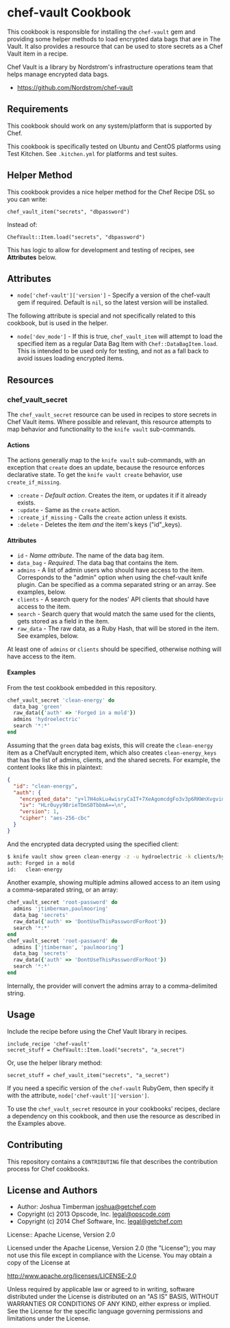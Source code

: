 chef-vault Cookbook
===================

This cookbook is responsible for installing the `chef-vault` gem and
providing some helper methods to load encrypted data bags that are in
The Vault. It also provides a resource that can be used to store
secrets as a Chef Vault item in a recipe.

Chef Vault is a library by Nordstrom's infrastructure operations team
that helps manage encrypted data bags.

* https://github.com/Nordstrom/chef-vault

## Requirements

This cookbook should work on any system/platform that is supported by
Chef.

This cookbook is specifically tested on Ubuntu and CentOS platforms
using Test Kitchen. See `.kitchen.yml` for platforms and test suites.

## Helper Method

This cookbook provides a nice helper method for the Chef Recipe DSL so
you can write:

    chef_vault_item("secrets", "dbpassword")

Instead of:

    ChefVault::Item.load("secrets", "dbpassword")

This has logic to allow for development and testing of recipes, see
__Attributes__ below.

## Attributes

* `node['chef-vault']['version']` - Specify a version of the
  chef-vault gem if required. Default is `nil`, so the latest version
  will be installed.

The following attribute is special and not specifically related to
this cookbook, but is used in the helper.

* `node['dev_mode']` - If this is true, `chef_vault_item` will attempt
  to load the specified item as a regular Data Bag Item with
  `Chef::DataBagItem.load`. This is intended to be used only for
  testing, and not as a fall back to avoid issues loading encrypted
  items.

## Resources

### chef_vault_secret

The `chef_vault_secret` resource can be used in recipes to store
secrets in Chef Vault items. Where possible and relevant, this
resource attempts to map behavior and functionality to the `knife
vault` sub-commands.

#### Actions

The actions generally map to the `knife vault` sub-commands, with an
exception that `create` does an update, because the resource enforces
declarative state. To get the `knife vault create` behavior, use
`create_if_missing`.

* `:create` - *Default action*. Creates the item, or updates it if it
  already exists.
* `:update` - Same as the `create` action.
* `:create_if_missing` - Calls the `create` action unless it exists.
* `:delete` - Deletes the item *and* the item's keys ("id"_keys).

#### Attributes

* `id` - *Name attribute*. The name of the data bag item.
* `data_bag` - *Required*. The data bag that contains the item.
* `admins` - A list of admin users who should have access to the item.
  Corresponds to the "admin" option when using the chef-vault knife
  plugin. Can be specified as a comma separated string or an array.
  See examples, below.
* `clients` - A search query for the nodes' API clients that should
  have access to the item.
* `search` - Search query that would match the same used for the
  clients, gets stored as a field in the item.
* `raw_data` - The raw data, as a Ruby Hash, that will be stored in
  the item. See examples, below.

At least one of `admins` or `clients` should be specified, otherwise
nothing will have access to the item.

#### Examples

From the test cookbook embedded in this repository.

```ruby
chef_vault_secret 'clean-energy' do
  data_bag 'green'
  raw_data({'auth' => 'Forged in a mold'})
  admins 'hydroelectric'
  search '*:*'
end
```

Assuming that the `green` data bag exists, this will create the
`clean-energy` item as a ChefVault encrypted item, which also creates
`clean-energy_keys` that has the list of admins, clients, and the
shared secrets. For example, the content looks like this in plaintext:

```json
{
  "id": "clean-energy",
  "auth": {
    "encrypted_data": "y+l7H4okLu4wisryCaIT+7XeAgomcdgFo3v3p6RKWnXvgvimdzjFGMUfdGId\nq+pP\n",
    "iv": "HLr0uyy9BrieTDmS0TbbmA==\n",
    "version": 1,
    "cipher": "aes-256-cbc"
  }
}
```

And the encrypted data decrypted using the specified client:

```sh
$ knife vault show green clean-energy -z -u hydroelectric -k clients/hydroelectric.pem
auth: Forged in a mold
id:   clean-energy
```

Another example, showing multiple admins allowed access to an item
using a comma-separated string, or an array:

```ruby
chef_vault_secret 'root-password' do
  admins 'jtimberman,paulmooring'
  data_bag 'secrets'
  raw_data({'auth' => 'DontUseThisPasswordForRoot'})
  search '*:*'
end
chef_vault_secret 'root-password' do
  admins ['jtimberman', 'paulmooring']
  data_bag 'secrets'
  raw_data({'auth' => 'DontUseThisPasswordForRoot'})
  search '*:*'
end
```

Internally, the provider will convert the admins array to a
comma-delimited string.

## Usage

Include the recipe before using the Chef Vault library in recipes.

    include_recipe 'chef-vault'
    secret_stuff = ChefVault::Item.load("secrets", "a_secret")

Or, use the helper library method:

    secret_stuff = chef_vault_item("secrets", "a_secret")

If you need a specific version of the `chef-vault` RubyGem, then
specify it with the attribute, `node['chef-vault']['version']`.

To use the `chef_vault_secret` resource in your cookbooks' recipes,
declare a dependency on this cookbook, and then use the resource as
described in the Examples above.

## Contributing

This repository contains a `CONTRIBUTING` file that describes the
contribution process for Chef cookbooks.

## License and Authors

- Author: Joshua Timberman <joshua@getchef.com>
- Copyright (c) 2013 Opscode, Inc. <legal@opscode.com>
- Copyright (c) 2014 Chef Software, Inc. <legal@getchef.com>

License:: Apache License, Version 2.0

Licensed under the Apache License, Version 2.0 (the "License");
you may not use this file except in compliance with the License.
You may obtain a copy of the License at

   http://www.apache.org/licenses/LICENSE-2.0

Unless required by applicable law or agreed to in writing, software
distributed under the License is distributed on an "AS IS" BASIS,
WITHOUT WARRANTIES OR CONDITIONS OF ANY KIND, either express or implied.
See the License for the specific language governing permissions and
limitations under the License.
